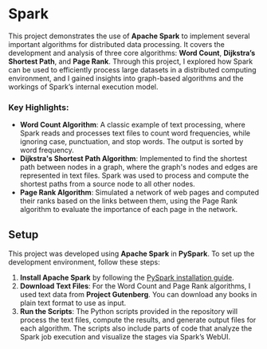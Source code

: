 # Spark  
This project demonstrates the use of **Apache Spark** to implement several important algorithms for distributed data processing. It covers the development and analysis of three core algorithms: **Word Count**, **Dijkstra’s Shortest Path**, and **Page Rank**. Through this project, I explored how Spark can be used to efficiently process large datasets in a distributed computing environment, and I gained insights into graph-based algorithms and the workings of Spark’s internal execution model.

### Key Highlights:
- **Word Count Algorithm**: A classic example of text processing, where Spark reads and processes text files to count word frequencies, while ignoring case, punctuation, and stop words. The output is sorted by word frequency.
- **Dijkstra's Shortest Path Algorithm**: Implemented to find the shortest path between nodes in a graph, where the graph's nodes and edges are represented in text files. Spark was used to process and compute the shortest paths from a source node to all other nodes.
- **Page Rank Algorithm**: Simulated a network of web pages and computed their ranks based on the links between them, using the Page Rank algorithm to evaluate the importance of each page in the network.

## Setup  
This project was developed using **Apache Spark** in **PySpark**. To set up the development environment, follow these steps:

1. **Install Apache Spark** by following the [PySpark installation guide](https://spark.apache.org/docs/latest/api/python/getting_started/install.html).
2. **Download Text Files**: For the Word Count and Page Rank algorithms, I used text data from **Project Gutenberg**. You can download any books in plain text format to use as input.
3. **Run the Scripts**: The Python scripts provided in the repository will process the text files, compute the results, and generate output files for each algorithm. The scripts also include parts of code that analyze the Spark job execution and visualize the stages via Spark’s WebUI.


